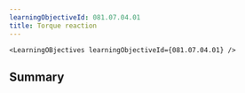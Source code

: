 ```yaml
---
learningObjectiveId: 081.07.04.01
title: Torque reaction
---
```


```tsx eval
<LearningOBjectives learningObjectiveId={081.07.04.01} />
```

## Summary
